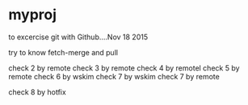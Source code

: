 # myproj
to excercise git with Github....Nov 18 2015

try to know fetch-merge and pull

check 2 by remote
check 3 by remote
check 4 by remotel
check 5 by remote
check 6 by wskim
check 7 by wskim
check 7 by remote

check 8 by hotfix
